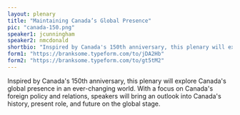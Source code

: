 ```yaml
---
layout: plenary
title: "Maintaining Canada’s Global Presence"
pic: "canada-150.png"
speaker1: jcunningham
speaker2: nmcdonald
shortbio: "Inspired by Canada's 150th anniversary, this plenary will explore Canada's global presence in an ever-changing world. With a focus on Canada's foreign policy and relations, speakers will bring an outlook into Canada's history, present role, and future on the global stage."
form1: "https://branksome.typeform.com/to/jDA2Hb"
form2: "https://branksome.typeform.com/to/gt5tM2"
---
```


Inspired by Canada's 150th anniversary, this plenary will explore Canada's global presence in an ever-changing world. With a focus on Canada's foreign policy and relations, speakers will bring an outlook into Canada's history, present role, and future on the global stage.
